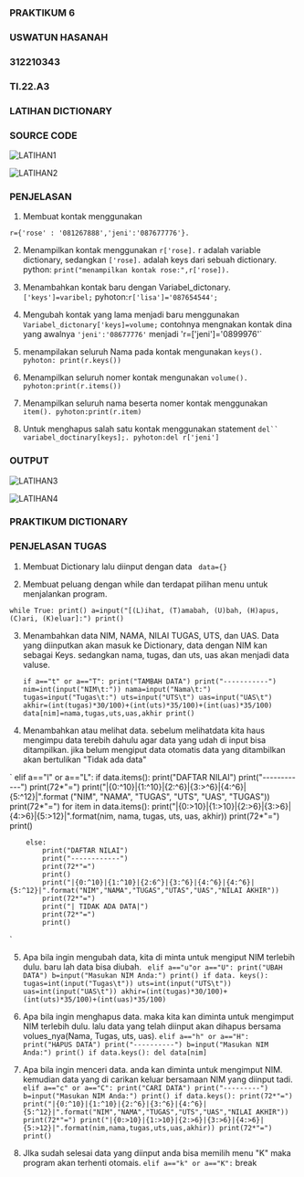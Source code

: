 ### PRAKTIKUM 6
### USWATUN HASANAH
### 312210343
### TI.22.A3
### LATIHAN DICTIONARY
### SOURCE CODE

![LATIHAN1](https://user-images.githubusercontent.com/115516474/204223756-12eba764-4b81-4aa5-98f6-c8c65bb0fcc8.png)

![LATIHAN2](https://user-images.githubusercontent.com/115516474/204223950-4ef27932-44f1-4d52-a364-6797961de6f0.png)

### PENJELASAN

1. Membuat kontak menggunakan 

`
r={'rose' : '081267888','jeni':'087677776'}.
`

2. Menampilkan kontak menggunakan `r['rose].` r adalah variable dictionary, sedangkan `['rose].` adalah keys dari sebuah dictionary. python:
`
print("menampilkan kontak rose:",r['rose]).
`

3. Menambahkan kontak baru dengan Variabel_dictonary.`['keys']=varibel;` pyhoton:`r['lisa']='087654544';`

4. Mengubah kontak yang lama menjadi baru menggunakan `Variabel_dictonary['keys]=volume;` contohnya mengnakan kontak dina yang awalnya
`'jeni':'08677776'`  menjadi
'r=['jeni']='0899976'`

5. menampilakan seluruh Nama pada kontak mengunakan `keys(). pyhoton: print(r.keys())`

6. Menampilkan seluruh nomer kontak mengunakan `volume(). pyhoton:print(r.items())`

7. Menampilkan seluruh nama beserta nomer kontak menggunakan `item(). pyhoton:print(r.item)`

8. Untuk menghapus salah satu kontak menggunakan statement `del`` variabel_doctinary[keys];. pyhoton:del r['jeni']`

### OUTPUT

![LATIHAN3](https://user-images.githubusercontent.com/115516474/204227231-8eb4d080-26f1-45fe-8844-a3446847a0cf.png)

![LATIHAN4](https://user-images.githubusercontent.com/115516474/204227282-dd29b52d-271d-443d-b643-a0d3a29e293e.png)

### PRAKTIKUM DICTIONARY

### PENJELASAN TUGAS

1. Membuat Dictionary lalu diinput dengan data  ` data={}`

2. Membuat peluang dengan while dan terdapat pilihan menu untuk menjalankan program.


`while True:
    print()
    a=input("[(L)ihat, (T)amabah, (U)bah, (H)apus, (C)ari, (K)eluar]:")
    print()`
   
    
3. Menambahkan data NIM, NAMA, NILAI TUGAS, UTS, dan UAS. Data yang diinputkan akan masuk ke Dictionary, data dengan NIM kan sebagai Keys. 
   sedangkan nama, tugas, dan uts, uas akan menjadi data valuse.
    
    `if a=="t" or a=="T":
        print("TAMBAH DATA")
        print("-----------")
        nim=int(input("NIM\t:"))
        nama=input("Nama\t:")
        tugas=input("Tugas\t:")
        uts=input("UTS\t")
        uas=input("UAS\t")
        akhir=(int(tugas)*30/100)+(int(uts)*35/100)+(int(uas)*35/100)
        data[nim]=nama,tugas,uts,uas,akhir
        print()`
        
4. Menambahkan atau melihat data. sebelum melihatdata kita haus mengimpu data terebih dahulu agar data yang udah di input bisa ditampilkan.
   jika belum mengiput data otomatis data yang ditambilkan akan bertulikan "Tidak ada data"
   
`
    elif a=="l" or a=="L":
        if data.items():
            print("DAFTAR NILAI")
            print("------------")
            print(72*"=")
            print("|{0:^10}|{1:^10}|{2:^6}|{3:>^6}|{4:^6}|{5:^12}|".format ("NIM", "NAMA", "TUGAS", "UTS", "UAS", "TUGAS"))
            print(72*"=")
            for item in data.items():
                print("|{0:>10}|{1:>10}|{2:>6}|{3:>6}|{4:>6}|{5:>12}|".format(nim, nama, tugas, uts, uas, akhir))
                print(72*"=")
                print()

        else:
            print("DAFTAR NILAI")
            print("------------")
            print(72*"=")
            print()
            print("|{0:^10}|{1:^10}|{2:6^}|{3:^6}|{4:^6}|{4:^6}|{5:^12}|".format("NIM","NAMA","TUGAS","UTAS","UAS","NILAI AKHIR"))
            print(72*"=")
            print("| TIDAK ADA DATA|")
            print(72*"=")
            print()
`
 
           
            
5. Apa bila ingin mengubah data, kita di minta untuk mengiput NIM terlebih dulu. baru lah data bisa diubah.
  ` 
   elif a=="u"or a=="U":
        print("UBAH DATA")
        b=input("Masukan NIM Anda:")
        print()
        if data. keys():
            tugas=int(input("Tugas\t"))
            uts=int(input("UTS\t"))
            uas=int(input("UAS\t"))
            akhir=(int(tugas)*30/100)+(int(uts)*35/100)+(int(uas)*35/100)
            `
            
6. Apa bila ingin menghapus data. maka kita kan diminta untuk mengimput NIM terlebih dulu. lalu data yang telah diinput akan dihapus bersama
volues_nya(Nama, Tugas, uts, uas).
 `
 elif a=="h" or a=="H":
        print("HAPUS DATA")
        print("----------")
        b=input("Masukan NIM Anda:")
        print()
        if data.keys():
            del data[nim]
            `
            
7. Apa bila ingin menceri data. anda kan diminta untuk mengimput NIM. kemudian data yang di carikan keluar bersamaan NIM yang diinput tadi.
   `
   elif a=="c" or a=="C":
        print("CARI DATA")
        print("---------")
        b=input("Masukan NIM Anda:")
        print()
        if data.keys():
            print(72*"=")
            print("|{0:^10}|{1:^10}|{2:^6}|{3:^6}|{4:^6}|{5:^12}|".format("NIM","NAMA","TUGAS","UTS","UAS","NILAI AKHIR"))
            print(72*"=")
            print("|{0:>10}|{1:>10}|{2:>6}|{3:>6}|{4:>6}|{5:>12}|".format(nim,nama,tugas,uts,uas,akhir))
            print(72*"=")
            print()
            `
            
8. JIka sudah selesai data yang diinput anda bisa memilih menu "K" maka program akan terhenti otomais.
`
elif a=="k" or a=="K":
`
              break
